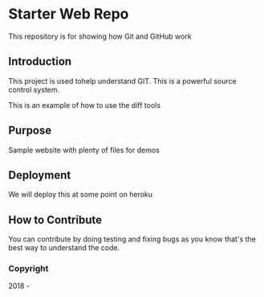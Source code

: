 # Starter Web Repo

This repository is for showing how Git and GitHub work

## Introduction

This project is used tohelp understand GIT. This is
a powerful source control system.

This is an example of how to use the diff tools

## Purpose

Sample website with plenty of files for demos

## Deployment

We will deploy this at some point on heroku

## How to Contribute

You can contribute by doing testing and fixing bugs
as you know that's the best way to understand the code.

### Copyright
2018 -


